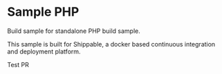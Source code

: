 Sample PHP
===============

Build sample for standalone PHP build sample.

This sample is built for Shippable, a docker based continuous integration and deployment platform.

Test PR
